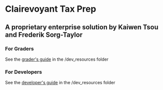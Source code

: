 # Clairevoyant Tax Prep
## A proprietary enterprise solution by Kaiwen Tsou and Frederik Sorg-Taylor

### For Graders

See the [grader's guide](dev_resources/FOR_GRADER.md) in the /dev_resources folder 

### For Developers

See the [developer's guide](dev_resources/build_dev_deploy.md) in the /dev_resources folder 